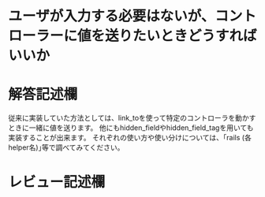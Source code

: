 # ユーザが入力する必要はないが、コントローラーに値を送りたいときどうすればいいか
# 解答記述欄

従来に実装していた方法としては、link_toを使って特定のコントローラを動かすときに一緒に値を送ります。
他にもhidden_fieldやhidden_field_tagを用いても実装することが出来ます。
それぞれの使い方や使い分けについては、｢rails (各helper名)｣等で調べてみてください。



# レビュー記述欄